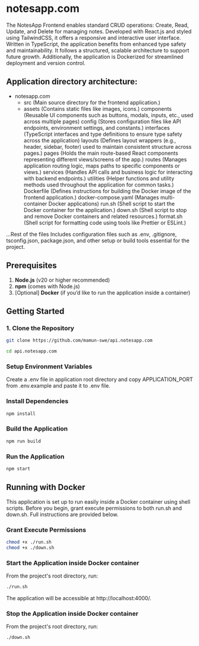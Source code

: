 # notesapp.com

The NotesApp Frontend enables standard CRUD operations: Create, Read, Update, and Delete for managing notes. Developed with React.js and styled using TailwindCSS, it offers a responsive and interactive user interface. Written in TypeScript, the application benefits from enhanced type safety and maintainability. It follows a structured, scalable architecture to support future growth. Additionally, the application is Dockerized for streamlined deployment and version control.

## Application directory architecture:

- notesapp.com
  - src (Main source directory for the frontend application.)
  - assets (Contains static files like images, icons.)
components (Reusable UI components such as buttons, modals, inputs, etc., used across multiple pages)
config (Stores configuration files like API endpoints, environment settings, and constants.)
interfaces (TypeScript interfaces and type definitions to ensure type safety across the application)
layouts (Defines layout wrappers (e.g., header, sidebar, footer) used to maintain consistent structure across pages.)
pages (Holds the main route-based React components representing different views/screens of the app.)
routes (Manages application routing logic, maps paths to specific components or views.)
services (Handles API calls and business logic for interacting with backend endpoints.)
utilities (Helper functions and utility methods used throughout the application for common tasks.)
Dockerfile (Defines instructions for building the Docker image of the frontend application.)
docker-compose.yaml (Manages multi-container Docker applications)
run.sh (Shell script to start the Docker container for the application.)
down.sh (Shell script to stop and remove Docker containers and related resources.)
format.sh (Shell script for formatting code using tools like Prettier or ESLint.)

...Rest of the files
Includes configuration files such as .env, .gitignore, tsconfig.json, package.json, and other setup or build tools essential for the project.


## Prerequisites

1. **Node.js** (v20 or higher recommended)
2. **npm** (comes with Node.js)
3. [Optional] **Docker** (if you’d like to run the application inside a container)

## Getting Started

### 1. Clone the Repository

```bash
git clone https://github.com/mamun-swe/api.notesapp.com
```

```bash
cd api.notesapp.com
```

### Setup Environment Variables

Create a .env file in application root directory and copy APPLICATION_PORT from .env.example and paste it to .env file.

### Install Dependencies

```bash
npm install
```

### Build the Application

```bash
npm run build
```

### Run the Application

```bash
npm start
```

## Running with Docker

This application is set up to run easily inside a Docker container using shell scripts. Before you begin, grant execute permissions to both run.sh and down.sh. Full instructions are provided below.

### Grant Execute Permissions

```bash
chmod +x ./run.sh
chmod +x ./down.sh
```

### Start the Application inside Docker container

From the project's root directory, run:

```bash
./run.sh
```

The application will be accessible at http://localhost:4000/<PORT>.

### Stop the Application inside Docker container

From the project's root directory, run:

```bash
./down.sh
```